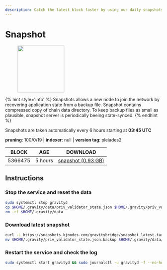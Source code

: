 ```yaml
---
description: Catch the latest block faster by using our daily snapshots.
---
```


# Snapshot

<figure><img src="https://raw.githubusercontent.com/kj89/testnet_manuals/main/pingpub/logos/gravitybridge.png" width="150" alt=""><figcaption></figcaption></figure>

{% hint style='info' %}
Snapshots allows a new node to join the network by recovering application state from a backup file. 
Snapshot contains compressed copy of chain data directory. To keep backup files as small as plausible, 
snapshot server is periodically beeing state-synced.
{% endhint %}

Snapshots are taken automatically every 6 hours starting at **03:45 UTC**

**pruning**: 100/0/19 | **indexer**: null | **version tag**: pleiades2

| BLOCK             | AGE             | DOWNLOAD                                                                                            |
| ----------------- | --------------- | --------------------------------------------------------------------------------------------------- |
| 5366475 | 5 hours | [snapshot (0.93 GB)](https://snapshots.kjnodes.com/gravitybridge/snapshot\_latest.tar.lz4) |

## Instructions

### Stop the service and reset the data

```bash
sudo systemctl stop gravityd
cp $HOME/.gravity/data/priv_validator_state.json $HOME/.gravity/priv_validator_state.json.backup
rm -rf $HOME/.gravity/data
```

### Download latest snapshot

```bash
curl -L https://snapshots.kjnodes.com/gravitybridge/snapshot_latest.tar.lz4 | tar -Ilz4 -xf - -C $HOME/.gravity
mv $HOME/.gravity/priv_validator_state.json.backup $HOME/.gravity/data/priv_validator_state.json
```

### Restart the service and check the log

```bash
sudo systemctl start gravityd && sudo journalctl -u gravityd -f --no-hostname -o cat
```

